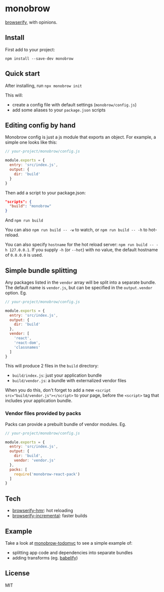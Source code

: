 monobrow
====

[browserify](https://github.com/substack/node-browserify), with opinions.

Install
----

First add to your project:

```
npm install --save-dev monobrow
```

Quick start
----

After installing, run `npx monobrow init`

This will:

- create a config file with default settings (`monobrow/config.js`)
- add some aliases to your `package.json` scripts

Editing config by hand
----

Monobrow config is just a js module that exports an object. For example, a simple one looks like this:

```js
// your-project/monobrow/config.js

module.exports = {
  entry: 'src/index.js',
  output: {
    dir: 'build'
  }
}
```

Then add a script to your package.json:

```json
"scripts": {
  "build": "monobrow"
}
```

And `npm run build`

You can also `npm run build -- -w` to watch, or `npm run build -- -h` to hot-reload.

You can also specify `hostname` for the hot reload server: `npm run build -- -h 127.0.0.1`. If you supply `-h` (or `--hot`) with no value, the default hostname of `0.0.0.0` is used.

Simple bundle splitting
----

Any packages listed in the `vendor` array will be split into a separate bundle. The default name is `vendor.js`, but can be specified in the `output.vendor` option. Eg.

```js
// your-project/monobrow/config.js

module.exports = {
  entry: 'src/index.js',
  output: {
    dir: 'build'
  },
  vendor: [
    'react',
    'react-dom',
    'classnames'
  ]
}
```

This will produce 2 files in the `build` directory:

- `build/index.js`: just your application bundle
- `build/vendor.js`: a bundle with externalized vendor files

When you do this, don't forget to add a new `<script src="build/vendor.js"></script>` to your page, before the `<script>` tag that includes your application bundle.

### Vendor files provided by packs

Packs can provide a prebuilt bundle of vendor modules.  Eg.

```js
// your-project/monobrow/config.js

module.exports = {
  entry: 'src/index.js',
  output: {
    dir: 'build',
    vendor: 'vendor.js'
  },
  packs: [
    require('monobrow-react-pack')
  ]
}
```

Tech
----

- [browserify-hmr](https://github.com/AgentME/browserify-hmr): hot reloading
- [browserify-incremental](https://github.com/jsdf/browserify-incremental): faster builds

Example
----

Take a look at [monobrow-todomvc](https://github.com/joshwnj/monobrow-todomvc) to see a simple example of:

- splitting app code and dependencies into separate bundles
- adding transforms (eg. [babelify](https://github.com/babel/babelify))

License
----

MIT
